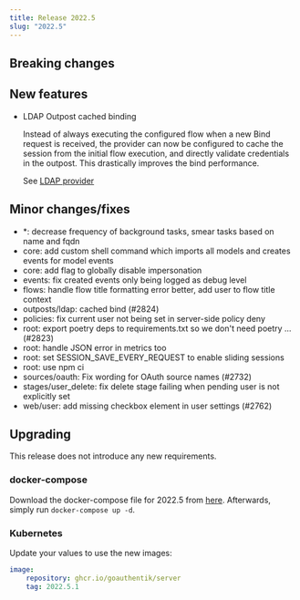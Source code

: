 ```yaml
---
title: Release 2022.5
slug: "2022.5"
---
```


## Breaking changes

## New features

-   LDAP Outpost cached binding

    Instead of always executing the configured flow when a new Bind request is received, the provider can now be configured to cache the session from the initial flow execution, and directly validate credentials in the outpost. This drastically improves the bind performance.

    See [LDAP provider](../providers/ldap.md#cached-bind)

## Minor changes/fixes

-   \*: decrease frequency of background tasks, smear tasks based on name and fqdn
-   core: add custom shell command which imports all models and creates events for model events
-   core: add flag to globally disable impersonation
-   events: fix created events only being logged as debug level
-   flows: handle flow title formatting error better, add user to flow title context
-   outposts/ldap: cached bind (#2824)
-   policies: fix current user not being set in server-side policy deny
-   root: export poetry deps to requirements.txt so we don't need poetry … (#2823)
-   root: handle JSON error in metrics too
-   root: set SESSION_SAVE_EVERY_REQUEST to enable sliding sessions
-   root: use npm ci
-   sources/oauth: Fix wording for OAuth source names (#2732)
-   stages/user_delete: fix delete stage failing when pending user is not explicitly set
-   web/user: add missing checkbox element in user settings (#2762)

## Upgrading

This release does not introduce any new requirements.

### docker-compose

Download the docker-compose file for 2022.5 from [here](https://goauthentik.io/version/2022.5/docker-compose.yml). Afterwards, simply run `docker-compose up -d`.

### Kubernetes

Update your values to use the new images:

```yaml
image:
    repository: ghcr.io/goauthentik/server
    tag: 2022.5.1
```
